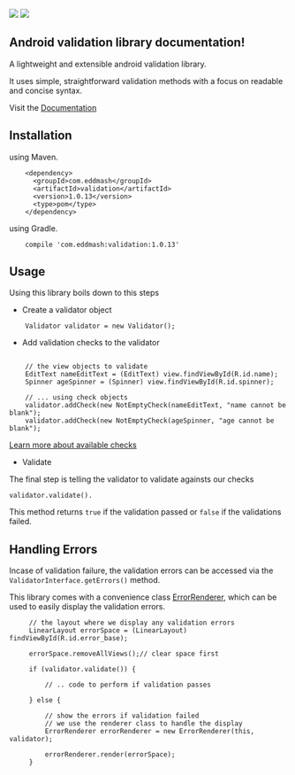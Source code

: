 <a href='https://bintray.com/eddmash/maven/validation/1.0.0/link'><img src='https://api.bintray.com/packages/eddmash/maven/validation/images/download.svg?version=1.0.0'></a>
<a href='https://bintray.com/eddmash/maven/validation?source=watch' alt='Get automatic notifications about new "validation" versions'><img src='https://www.bintray.com/docs/images/bintray_badge_color.png'></a>

Android validation library documentation!
-----------------------------------------

A lightweight and extensible android validation library.

It uses simple, straightforward validation methods with a focus on readable and concise syntax.

Visit the [Documentation](http://android-validation-library.readthedocs.io)

Installation
------------

using Maven.

```
    <dependency>
      <groupId>com.eddmash</groupId>
      <artifactId>validation</artifactId>
      <version>1.0.13</version>
      <type>pom</type>
    </dependency>
```

using Gradle.

```
    compile 'com.eddmash:validation:1.0.13'
```

Usage
-----
Using this library boils down to this steps

- Create a validator object

```
    Validator validator = new Validator();
```

- Add validation checks to the validator

```

    // the view objects to validate
    EditText nameEditText = (EditText) view.findViewById(R.id.name);
    Spinner ageSpinner = (Spinner) view.findViewById(R.id.spinner);

    // ... using check objects
    validator.addCheck(new NotEmptyCheck(nameEditText, "name cannot be blank");
    validator.addCheck(new NotEmptyCheck(ageSpinner, "age cannot be blank");
```
[Learn more about available checks](http://android-validation-library.readthedocs.io/en/latest/checks.html)

- Validate

The final step is telling the validator to validate againsts our checks

```
validator.validate().
```

This method returns ``true`` if the validation passed or ``false`` if the validations failed.

Handling Errors
---------------

Incase of validation failure, the validation errors can be accessed via the
`ValidatorInterface.getErrors()` method.

This library comes with a convenience class 
[ErrorRenderer](http://android-validation-library.readthedocs.io/en/latest/renderer.html), which 
can be used to easily display the validation errors.

```
     // the layout where we display any validation errors
     LinearLayout errorSpace = (LinearLayout) findViewById(R.id.error_base);
     
     errorSpace.removeAllViews();// clear space first
     
     if (validator.validate()) {
     
         // .. code to perform if validation passes
         
     } else {
     
         // show the errors if validation failed
         // we use the renderer class to handle the display
         ErrorRenderer errorRenderer = new ErrorRenderer(this, validator);
         
         errorRenderer.render(errorSpace);
     }
```


